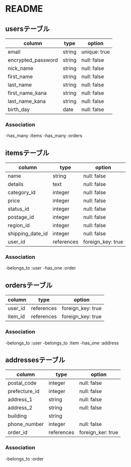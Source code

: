 # README

## usersテーブル

| column             | type    | option       |
| ------------------ | ------- | ------------ |
| email              | string  | unique: true |
| encrypted_password | string  | null: false  |
| nick_name          | string  | null: false  |
| first_name         | string  | null: false  |
| last_name          | string  | null: false  |
| first_name_kana    | string  | null: false  | 
| last_name_kana     | string  | null: false  |
| birth_day          | date    | null: false  |

### Association

-has_many :items
-has_many :orders

## itemsテーブル

| column           | type       | option            |
| ---------------- | ---------- | ----------------- |
| name             | string     | null: false       |
| details          | text       | null: false       |
| category_id      | integer    | null: false       |
| price            | integer    | null: false       |
| status_id        | integer    | null: false       |
| postage_id       | integer    | null: false       |
| region_id        | integer    | null: false       |
| shipping_date_id | integer    | null: false       |
| user_id          | references | foreign_key: true |

### Association

-belongs_to :user
-has_one :order

## ordersテーブル

| column        | type       | option            |
| ------------- |------------| ------------------|
| user_id       | references | foreign_key: true |
| item_id       | references | foreign_key: true |

### Association

-belongs_to :user
-belongs_to :item
-has_one :address

## addressesテーブル

| column        | type       | option            |
| ------------- |------------| ------------------|
| postal_code   | integer    | null: false       |
| prefecture_id | integer    | null: false       |
| address_1     | string     | null: false       |
| address_2     | string     | null: false       |
| building      | string     |                   |
| phone_number  | integer    | null: false       |
| order_id      | references | foreign_ker: true |

### Association

-belongs_to :order
